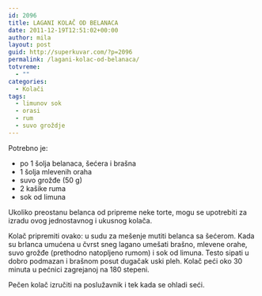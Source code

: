 ```yaml
---
id: 2096
title: LAGANI KOLAČ OD BELANACA
date: 2011-12-19T12:51:02+00:00
author: mila
layout: post
guid: http://superkuvar.com/?p=2096
permalink: /lagani-kolac-od-belanaca/
totvreme:
  - ""
categories:
  - Kolači
tags:
  - limunov sok
  - orasi
  - rum
  - suvo groždje
---
```

Potrebno je:

  * po 1 šolja belanaca, šećera i brašna
  * 1 šolja mlevenih oraha
  * suvo grožđe (50 g)
  * 2 kašike ruma
  * sok od limuna

Ukoliko preostanu belanca od pripreme neke torte, mogu se upotrebiti za izradu ovog jednostavnog i ukusnog kolača.

Kolač pripremiti ovako: u sudu za mešenje mutiti belanca sa šećerom. Kada su brlanca umućena u čvrst sneg lagano umešati brašno, mlevene orahe, suvo grožđe (prethodno natopljeno rumom) i sok od limuna. Testo sipati u dobro podmazan i brašnom posut dugačak uski pleh. Kolač peći oko 30 minuta u pećnici zagrejanoj na 180 stepeni.

Pečen kolač izručiti na poslužavnik i tek kada se ohladi seći.